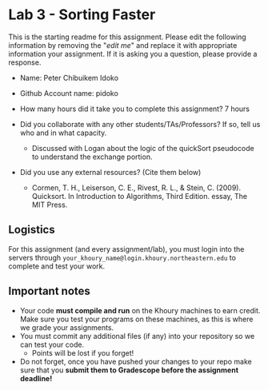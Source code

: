 # Lab 3 - Sorting Faster

This is the starting readme for this assignment.  Please edit the following information by removing the "*edit me*" and replace it with appropriate information your assignment. If it is asking you a question, please provide a response.

- Name: Peter Chibuikem Idoko
- Github Account name: pidoko 

- How many hours did it take you to complete this assignment? 7 hours

- Did you collaborate with any other students/TAs/Professors? If so, tell us who and in what capacity.
  - Discussed with Logan about the logic of the quickSort pseudocode to understand the exchange portion.

- Did you use any external resources? (Cite them below)
  - Cormen, T. H., Leiserson, C. E., Rivest, R. L., & Stein, C. (2009). Quicksort. In Introduction to Algorithms, Third Edition. essay, The MIT Press.

## Logistics

For this assignment (and every assignment/lab), you must login into the servers through `your_khoury_name@login.khoury.northeastern.edu` to complete and test your work. 

## Important notes

* Your code **must compile and run** on the Khoury machines to earn credit. Make sure you test your programs on these machines, as this is where we grade your assignments.
* You must commit any additional files (if any) into your repository so we can test your code.
  * Points will be lost if you forget!
* Do not forget, once you have pushed your changes to your repo make sure that you **submit them to Gradescope before the assignment deadline!**

